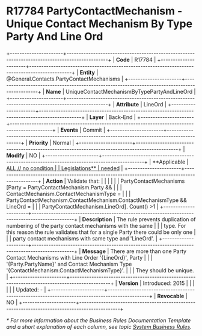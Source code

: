 ﻿---
erp.type: business-rule
erp.entity: General.Contacts.PartyContactMechanisms
---

# R17784 PartyContactMechanism - Unique Contact Mechanism By Type Party And Line Ord
+----------------------+-----------------------------------------------------------------------------------------------+
| **Code**             | R17784                                                                                        |
+----------------------+-----------------------------------------------------------------------------------------------+
| **Entity**           | @General.Contacts.PartyContactMechanisms                                                      |
+----------------------+-----------------------------------------------------------------------------------------------+
| **Name**             | UniqueContactMechanismByTypePartyAndLineOrd                                                   |
+----------------------+-----------------------------------------------------------------------------------------------+
| **Attribute**        | LineOrd                                                                                       |
+----------------------+-----------------------------------------------------------------------------------------------+
| **Layer**            | Back-End                                                                                      |
+----------------------+-----------------------------------------------------------------------------------------------+
| **Events**           | Commit                                                                                        |
+----------------------+-----------------------------------------------------------------------------------------------+
| **Priority**         | Normal                                                                                        |
+----------------------+-----------------------------------------------------------------------------------------------+
| **Modify**           | NO                                                                                            |
+----------------------+-----------------------------------------------------------------------------------------------+
| **Applicable         | [ALL // no condition                                                                          |
| Legislations**       | needed](xref:applicable-legislations)                                                         |
+----------------------+-----------------------------------------------------------------------------------------------+
| **Action**           | Validate that:                                                                                |
|                      |                                                                                               |
|                      | PartyContactMechanisms \[Party = PartyContactMechanism.Party &&                               |
|                      | ContactMechanism.ContactMechanismType =                                                       |
|                      | PartyContactMechanism.ContactMechanism.ContactMechanismType && LineOrd =                      |
|                      | PartyContactMechanism.LineOrd\]. Count() \>1                                                  |
+----------------------+-----------------------------------------------------------------------------------------------+
| **Description**      | The rule prevents duplication of numbering of the party contact mechanisms with the same      |
|                      | type. For this reason the rule validates that for a single Party there could be only one      |
|                      | party contact mechanisms with same type and \'LineOrd\'.                                      |
+----------------------+-----------------------------------------------------------------------------------------------+
| **Message**          | There are more than one Party Contact Mechanisms with Line Order \'{LineOrd}\', Party         |
|                      | \'{Party.PartyName}\' and Contact Mechanism Type \'{ContactMechanism.ContactMechanismType}\'. |
|                      | They should be unique.                                                                        |
+----------------------+-----------------------------------------------------------------------------------------------+
| **Version**          | Introduced: 2015                                                                              |
|                      |                                                                                               |
|                      | Updated: -                                                                                    |
+----------------------+-----------------------------------------------------------------------------------------------+
| **Revocable**        | NO                                                                                            |
+----------------------+-----------------------------------------------------------------------------------------------+

*\* For more information about the Business Rules Documentation Template and a short explanation of each column, see
topic [System Business Rules](../templates/template-description-system-business-rules.md).*
